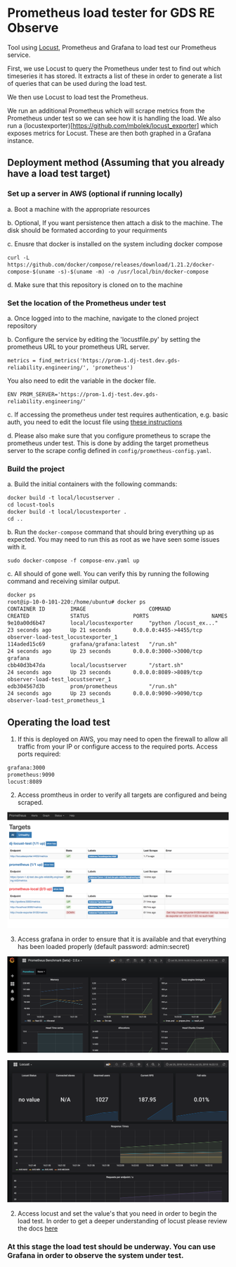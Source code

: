 Prometheus load tester for GDS RE Observe
=========================================
Tool using [Locust](https://locust.io/), Prometheus and Grafana to load test our Prometheus service.

First, we use Locust to query the Prometheus under test to find out which timeseries it has stored. It extracts a list
of these in order to generate a list of queries that can be used during the load test.

We then use Locust to load test the Prometheus.

We run an additional Prometheus which will scrape metrics from the Prometheus under test so we can see how it is handling the
load. We also run a (locustexporter)[https://github.com/mbolek/locust_exporter] which exposes metrics for Locust. These are then both graphed in a Grafana instance.


## Deployment method (Assuming that you already have a load test target)

### Set up a server in AWS (optional if running locally)

a. Boot a machine with the appropriate resources

b. Optional, If you want persistence then attach a disk to the machine. The disk should be formated according to your requirments

c.  Enusre that docker is installed on the system including docker compose

    curl -L https://github.com/docker/compose/releases/download/1.21.2/docker-compose-$(uname -s)-$(uname -m) -o /usr/local/bin/docker-compose

d. Make sure that this repository is cloned on to the machine

### Set the location of the Prometheus under test

a. Once logged into to the machine, navigate to the cloned project repository

b. Configure the service by editing the 'locustfile.py' by setting the prometheus URL to your prometheus URL server.

```
metrics = find_metrics('https://prom-1.dj-test.dev.gds-reliability.engineering/', 'prometheus')
```

You also need to edit the variable in the docker file.

```
ENV PROM_SERVER='https://prom-1.dj-test.dev.gds-reliability.engineering/'
```

c. If accessing the prometheus under test requires authentication, e.g. basic auth, you need to edit the locust file using [these instructions](http://docs.python-requests.org/en/master/user/authentication/#basic-authentication)

d. Please also make sure that you configure prometheus to scrape the prometheus under test. This is done by adding the target prometheus server to the scrape config defined in `config/prometheus-config.yaml`.

### Build the project

a. Build the initial containers with the following commands:

    docker build -t local/locustserver .
    cd locust-tools
    docker build -t local/locustexporter .
    cd ..

b. Run the `docker-compose` command that should bring everything up as expected. You may need to run this as root as we have seen some issues with it.

    sudo docker-compose -f compose-env.yaml up

c. All should of gone well. You can verify this by running the following command and receiving similar output.

    docker ps
    root@ip-10-0-101-220:/home/ubuntu# docker ps
    CONTAINER ID        IMAGE                    COMMAND                  CREATED             STATUS              PORTS                    NAMES
    9e10a00d6b47        local/locustexporter     "python /locust_ex..."   23 seconds ago      Up 21 seconds       0.0.0.0:4455->4455/tcp   observer-load-test_locustexporter_1
    114aded15c69        grafana/grafana:latest   "/run.sh"                24 seconds ago      Up 23 seconds       0.0.0.0:3000->3000/tcp   grafana
    cbb40d3b47da        local/locustserver       "/start.sh"              24 seconds ago      Up 23 seconds       0.0.0.0:8089->8089/tcp   observer-load-test_locustserver_1
    edb304567d3b        prom/prometheus          "/run.sh"                24 seconds ago      Up 23 seconds       0.0.0.0:9090->9090/tcp   observer-load-test_prometheus_1

## Operating the load test

1. If this is deployed on AWS, you may need to open the firewall to allow all traffic from your IP or configure access to the required ports. Access ports required:

```
grafana:3000
prometheus:9090
locust:8089
```

2. Access promtheus in order to verify all targets are configured and being scraped.

![Promtheus targets](images/targets.png?raw=true "Prometheus targets")

3. Access grafana in order to ensure that it is available and that everything has been loaded properly (default password: admin:secret)

![Prometheus dashboard](images/grafana.png?raw=true "Prometheus Grafana")

![Locust dashboard](images/locust.png?raw=true "Locust")

2. Access locust and set the value's that you need in order to begin the load test. In order to get a deeper understanding of locust please review the docs [here](https://docs.locust.io/en/stable/quickstart.html)

### At this stage the load test should be underway. You can use Grafana in order to observe the system under test.
